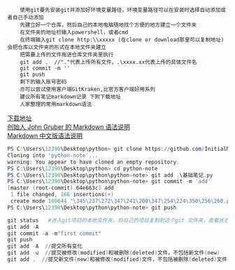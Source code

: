 		使用git要先安装git并添加好环境变量路径，环境变量路径可以在安装时选择自动添加或者自己手动添加
		先建立好一个仓库，然后自己的本地电脑随地找个方便的地方建立一个文件夹
		在文件夹的地址栏输入powershell，或者cmd
		在终端输入git clone http:\\xxxxx (在clone or download那里可以复制地址)会把仓库以文件夹的形式在本地文件夹建立
		把需要上传的文件拖进仓库文件夹里执行
		git add .  //"."代表上传所有文件，.\xxxx.xx代表上传的具体文件名
		git commit -m ''
		git push
		剩下的输入账号密码
		亦可以尝试使用客户端GitKraken,比官方客户端好用系列
		建议所有笔记markdown记录 下附下载地址
		人家整理的常用markdown语法   
[下载地址](http://markdownpad.com/download.html)<br>
[创始人 John Gruber 的 Markdown 语法说明](https://daringfireball.net/projects/markdown/syntax)<br>
[Markdown 中文版语法说明](http://wowubuntu.com/markdown/#list)<br>

```powershell
PS C:\Users\12390\Desktop\python> git clone https://github.com/InitialMe/python-note.git
Cloning into 'python-note'...
warning: You appear to have cloned an empty repository.
PS C:\Users\12390\Desktop\python> cd python-note
PS C:\Users\12390\Desktop\python\python-note> git add .\基础笔记.py
PS C:\Users\12390\Desktop\python\python-note> git commit -m 'add'
[master (root-commit) 64e663c] add
 1 file changed, 166 insertions(+)
 create mode 100644 "\345\237\272\347\241\200\347\254\224\350\256\260.py"
PS C:\Users\12390\Desktop\python\python-note> git push
```
```powershell
git status   #进入git项目的本地文件夹，将自己的项目复制到这个git 文件夹，查看状态，提交所有的新文件
git add -A  
git commit -a -m"first commit"
git push 
git add -A  //提交所有变化  
git add -u  //提交被修改(modified)和被删除(deleted)文件，不包括新文件(new)  
git add .  //提交新文件(new)和被修改(modified)文件，不包括被删除(deleted)文件
```
